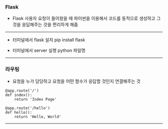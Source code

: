 ### Flask

- Flask
사용자 요청이 들어왔을 때 파이썬을 이용해서 코드를 동적으로 생성하고 그것을 응답해주는 것을 편리하게 해줌

***

- 터미널에서 flask 설치
pip install flask

- 터미널에서 server 실행
python 파일명

***

### 라우팅

- 요청을 누가 담당하고 요청을 어떤 함수가 응답할 것인지 연결해주는 것

```
@app.route('/')
def index():
    return 'Index Page'
```
```
@app.route('/hello')
def hello():
    return 'Hello, World'
```

***